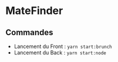 # MateFinder


## Commandes

* Lancement du Front : `yarn start:brunch`
* Lancement du Back : `yarn start:node`
